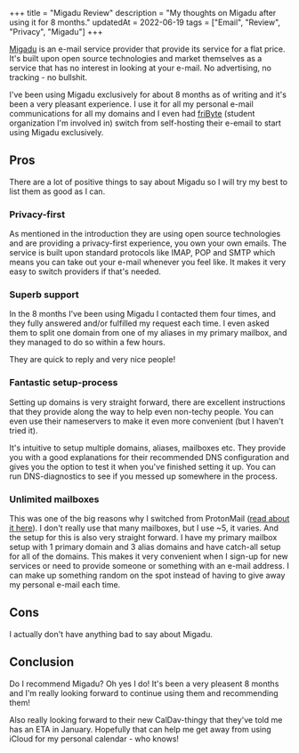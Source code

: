+++
title = "Migadu Review"
description = "My thoughts on Migadu after using it for 8 months."
updatedAt = 2022-06-19
tags = ["Email", "Review", "Privacy", "Migadu"] 
+++

[Migadu](https://migadu.com) is an e-mail service provider that provide its
service for a flat price. It's built upon open source technologies and market
themselves as a service that has no interest in looking at your e-mail. No
advertising, no tracking - no bullshit.

I've been using Migadu exclusively for about 8 months as of writing and it's
been a very pleasant experience. I use it for all my personal e-mail
communications for all my domains and I even had [friByte](https://fribyte.no)
(student organization I'm involved in) switch from self-hosting their e-email to
start using Migadu exclusively.

## Pros

There are a lot of positive things to say about Migadu so I will try my best to
list them as good as I can.

### Privacy-first

As mentioned in the introduction they are using open source technologies and are
providing a privacy-first experience, you own your own emails. The service is
built upon standard protocols like IMAP, POP and SMTP which means you can take
out your e-mail whenever you feel like. It makes it very easy to switch
providers if that's needed.

### Superb support

In the 8 months I've been using Migadu I contacted them four times, and they
fully answered and/or fulfilled my request each time. I even asked them to split
one domain from one of my aliases in my primary mailbox, and they managed to do
so within a few hours.

They are quick to reply and very nice people!

### Fantastic setup-process

Setting up domains is very straight forward, there are excellent instructions
that they provide along the way to help even non-techy people. You can even use
their nameservers to make it even more convenient (but I haven't tried it).

It's intuitive to setup multiple domains, aliases, mailboxes etc. They provide
you with a good explanations for their recommended DNS configuration and gives
you the option to test it when you've finished setting it up. You can run
DNS-diagnostics to see if you messed up somewhere in the process.

### Unlimited mailboxes

This was one of the big reasons why I switched from ProtonMail
([read about it here](/blog/migrate-pm-migadu)). I don't really use that many
mailboxes, but I use ~5, it varies. And the setup for this is also very straight
forward. I have my primary mailbox setup with 1 primary domain and 3 alias
domains and have catch-all setup for all of the domains. This makes it very
convenient when I sign-up for new services or need to provide someone or
something with an e-mail address. I can make up something random on the spot
instead of having to give away my personal e-mail each time.

## Cons

I actually don't have anything bad to say about Migadu.

## Conclusion

Do I recommend Migadu? Oh yes I do! It's been a very pleasent 8 months and I'm
really looking forward to continue using them and recommending them!

Also really looking forward to their new CalDav-thingy that they've told me has
an ETA in January. Hopefully that can help me get away from using iCloud for my
personal calendar - who knows!

